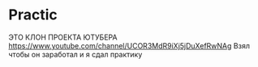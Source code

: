 # Practic

ЭТО КЛОН ПРОЕКТА ЮТУБЕРА https://www.youtube.com/channel/UCOR3MdR9iXj5jDuXefRwNAg 
Взял чтобы он заработал и я сдал практику 
